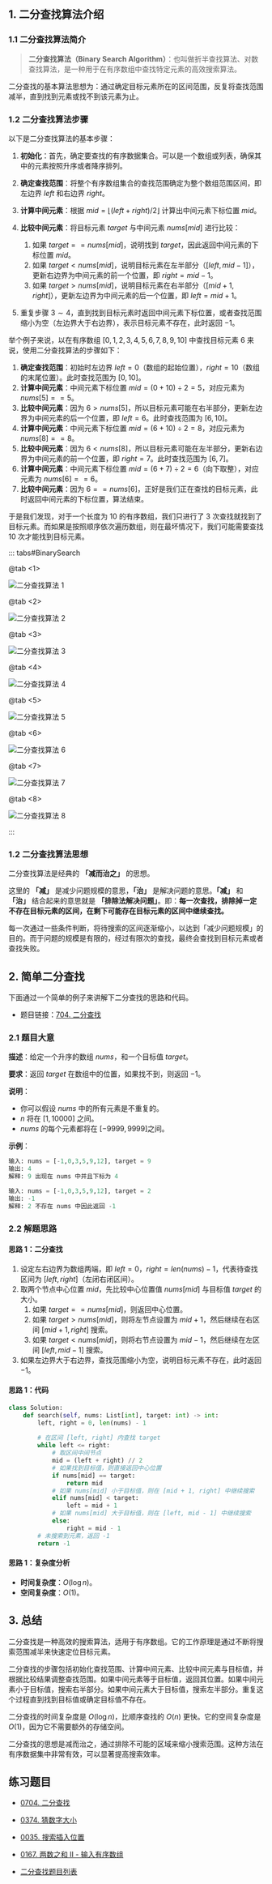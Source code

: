 ## 1. 二分查找算法介绍

### 1.1 二分查找算法简介

> **二分查找算法（Binary Search Algorithm）**：也叫做折半查找算法、对数查找算法，是一种用于在有序数组中查找特定元素的高效搜索算法。

二分查找的基本算法思想为：通过确定目标元素所在的区间范围，反复将查找范围减半，直到找到元素或找不到该元素为止。

### 1.2 二分查找算法步骤

以下是二分查找算法的基本步骤：

1. **初始化**：首先，确定要查找的有序数据集合。可以是一个数组或列表，确保其中的元素按照升序或者降序排列。
2. **确定查找范围**：将整个有序数组集合的查找范围确定为整个数组范围区间，即左边界 $left$ 和右边界 $right$。
3. **计算中间元素**：根据 $mid = \lfloor (left + right) / 2 \rfloor$ 计算出中间元素下标位置 $mid$。
4. **比较中间元素**：将目标元素 $target$ 与中间元素 $nums[mid]$ 进行比较：
   1. 如果 $target == nums[mid]$，说明找到 $target$，因此返回中间元素的下标位置 $mid$。
   2. 如果 $target < nums[mid]$，说明目标元素在左半部分（$[left, mid - 1]$），更新右边界为中间元素的前一个位置，即 $right = mid - 1$。
   3. 如果 $target > nums[mid]$，说明目标元素在右半部分（$[mid + 1, right]$），更新左边界为中间元素的后一个位置，即 $left = mid + 1$。

5. 重复步骤 $3 \sim 4$，直到找到目标元素时返回中间元素下标位置，或者查找范围缩小为空（左边界大于右边界），表示目标元素不存在，此时返回 $-1$。

举个例子来说，以在有序数组 $[0, 1, 2, 3, 4, 5, 6, 7, 8, 9, 10]$ 中查找目标元素 $6$ 来说，使用二分查找算法的步骤如下：

1. **确定查找范围**：初始时左边界 $left = 0$（数组的起始位置），$right = 10$（数组的末尾位置）。此时查找范围为 $[0, 10]$。
2. **计算中间元素**：中间元素下标位置 $mid = (0 + 10) \div 2 = 5$，对应元素为 $nums[5] == 5$。
3. **比较中间元素**：因为 $6 > nums[5]$，所以目标元素可能在右半部分，更新左边界为中间元素的后一个位置，即 $left = 6$。此时查找范围为 $[6, 10]$。
4. **计算中间元素**：中间元素下标位置 $mid = (6 + 10) \div 2 = 8$，对应元素为 $nums[8] == 8$。
5. **比较中间元素**：因为 $6 < nums[8]$，所以目标元素可能在左半部分，更新右边界为中间元素的前一个位置，即 $right = 7$。此时查找范围为 $[6, 7]$。
6. **计算中间元素**：中间元素下标位置 $mid = (6 + 7) \div 2 = 6$（向下取整），对应元素为 $nums[6] == 6$。
7. **比较中间元素**：因为 $6 == nums[6]$，正好是我们正在查找的目标元素，此时返回中间元素的下标位置，算法结束。

于是我们发现，对于一个长度为 $10$ 的有序数组，我们只进行了 $3$ 次查找就找到了目标元素。而如果是按照顺序依次遍历数组，则在最坏情况下，我们可能需要查找 $10$ 次才能找到目标元素。

::: tabs#BinarySearch

@tab <1>

![二分查找算法 1](https://qcdn.itcharge.cn/images/20230907144632.png)

@tab <2>

![二分查找算法 2](https://qcdn.itcharge.cn/images/20230906133742.png)

@tab <3>

![二分查找算法 3](https://qcdn.itcharge.cn/images/20230906133758.png)

@tab <4>

![二分查找算法 4](https://qcdn.itcharge.cn/images/20230906133809.png)

@tab <5>

![二分查找算法 5](https://qcdn.itcharge.cn/images/20230906133820.png)

@tab <6>

![二分查找算法 6](https://qcdn.itcharge.cn/images/20230906133830.png)

@tab <7>

![二分查找算法 7](https://qcdn.itcharge.cn/images/20230906133839.png)

@tab <8>

![二分查找算法 8](https://qcdn.itcharge.cn/images/20230906133848.png)

:::

### 1.2 二分查找算法思想

二分查找算法是经典的 **「减而治之」** 的思想。

这里的 **「减」** 是减少问题规模的意思，**「治」** 是解决问题的意思。**「减」** 和 **「治」** 结合起来的意思就是 **「排除法解决问题」**。即：**每一次查找，排除掉一定不存在目标元素的区间，在剩下可能存在目标元素的区间中继续查找。**

每一次通过一些条件判断，将待搜索的区间逐渐缩小，以达到「减少问题规模」的目的。而于问题的规模是有限的，经过有限次的查找，最终会查找到目标元素或者查找失败。

## 2. 简单二分查找

下面通过一个简单的例子来讲解下二分查找的思路和代码。

- 题目链接：[704. 二分查找](https://leetcode.cn/problems/binary-search/)

### 2.1 题目大意

**描述**：给定一个升序的数组 $nums$，和一个目标值 $target$。

**要求**：返回 $target$ 在数组中的位置，如果找不到，则返回 $-1$。

**说明**：

- 你可以假设 $nums$ 中的所有元素是不重复的。
- $n$ 将在 $[1, 10000]$ 之间。
- $nums$ 的每个元素都将在 $[-9999, 9999]$之间。

**示例**：

```python
输入: nums = [-1,0,3,5,9,12], target = 9
输出: 4
解释: 9 出现在 nums 中并且下标为 4

输入: nums = [-1,0,3,5,9,12], target = 2
输出: -1
解释: 2 不存在 nums 中因此返回 -1
```

### 2.2 解题思路

#### 思路 1：二分查找

1. 设定左右边界为数组两端，即 $left = 0$，$right = len(nums) - 1$，代表待查找区间为 $[left, right]$（左闭右闭区间）。
2. 取两个节点中心位置 $mid$，先比较中心位置值 $nums[mid]$ 与目标值 $target$ 的大小。
   1. 如果 $target == nums[mid]$，则返回中心位置。
   2. 如果 $target > nums[mid]$，则将左节点设置为 $mid + 1$，然后继续在右区间 $[mid + 1, right]$ 搜索。
   3. 如果 $target < nums[mid]$，则将右节点设置为 $mid - 1$，然后继续在左区间 $[left, mid - 1]$ 搜索。
3. 如果左边界大于右边界，查找范围缩小为空，说明目标元素不存在，此时返回 $-1$。

#### 思路 1：代码

```python
class Solution:
    def search(self, nums: List[int], target: int) -> int:
        left, right = 0, len(nums) - 1
        
        # 在区间 [left, right] 内查找 target
        while left <= right:
            # 取区间中间节点
            mid = (left + right) // 2
            # 如果找到目标值，则直接返回中心位置
            if nums[mid] == target:
                return mid
            # 如果 nums[mid] 小于目标值，则在 [mid + 1, right] 中继续搜索
            elif nums[mid] < target:
                left = mid + 1
            # 如果 nums[mid] 大于目标值，则在 [left, mid - 1] 中继续搜索
            else:
                right = mid - 1
        # 未搜索到元素，返回 -1
        return -1
```

#### 思路 1：复杂度分析

- **时间复杂度**：$O(\log n)$。
- **空间复杂度**：$O(1)$。

## 3. 总结

二分查找是一种高效的搜索算法，适用于有序数组。它的工作原理是通过不断将搜索范围减半来快速定位目标元素。

二分查找的步骤包括初始化查找范围、计算中间元素、比较中间元素与目标值，并根据比较结果调整查找范围。如果中间元素等于目标值，返回其位置。如果中间元素小于目标值，搜索右半部分。如果中间元素大于目标值，搜索左半部分。重复这个过程直到找到目标值或确定目标值不存在。

二分查找的时间复杂度是 $O(\log n)$，比顺序查找的 $O(n)$ 更快。它的空间复杂度是 $O(1)$，因为它不需要额外的存储空间。

二分查找的思想是减而治之，通过排除不可能的区域来缩小搜索范围。这种方法在有序数据集中非常有效，可以显著提高搜索效率。

## 练习题目

- [0704. 二分查找](https://github.com/ITCharge/AlgoNote/tree/main/docs/solutions/0700-0799/binary-search.md)
- [0374. 猜数字大小](https://github.com/ITCharge/AlgoNote/tree/main/docs/solutions/0300-0399/guess-number-higher-or-lower.md)
- [0035. 搜索插入位置](https://github.com/ITCharge/AlgoNote/tree/main/docs/solutions/0001-0099/search-insert-position.md)
- [0167. 两数之和 II - 输入有序数组](https://github.com/ITCharge/AlgoNote/tree/main/docs/solutions/0100-0199/two-sum-ii-input-array-is-sorted.md)

- [二分查找题目列表](https://github.com/ITCharge/AlgoNote/tree/main/docs/00_preface/00_06_categories_list.md#%E4%BA%8C%E5%88%86%E6%9F%A5%E6%89%BE%E9%A2%98%E7%9B%AE)